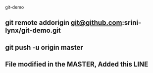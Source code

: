 git-demo
## git remote addorigin git@github.com:srini-lynx/git-demo.git
## git push -u origin master
## File modified in the MASTER, Added this LINE

